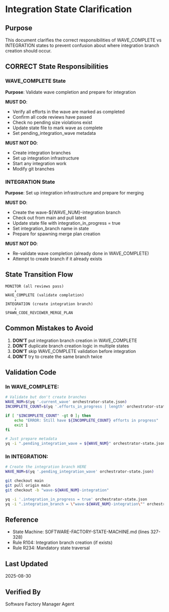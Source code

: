 # Integration State Clarification

## Purpose
This document clarifies the correct responsibilities of WAVE_COMPLETE vs INTEGRATION states to prevent confusion about where integration branch creation should occur.

## CORRECT State Responsibilities

### WAVE_COMPLETE State
**Purpose**: Validate wave completion and prepare for integration

**MUST DO**:
- Verify all efforts in the wave are marked as completed
- Confirm all code reviews have passed
- Check no pending size violations exist
- Update state file to mark wave as complete
- Set pending_integration_wave metadata

**MUST NOT DO**:
- Create integration branches
- Set up integration infrastructure
- Start any integration work
- Modify git branches

### INTEGRATION State
**Purpose**: Set up integration infrastructure and prepare for merging

**MUST DO**:
- Create the wave-${WAVE_NUM}-integration branch
- Check out from main and pull latest
- Update state file with integration_in_progress = true
- Set integration_branch name in state
- Prepare for spawning merge plan creation

**MUST NOT DO**:
- Re-validate wave completion (already done in WAVE_COMPLETE)
- Attempt to create branch if it already exists

## State Transition Flow

```
MONITOR (all reviews pass)
    ↓
WAVE_COMPLETE (validate completion)
    ↓
INTEGRATION (create integration branch)
    ↓
SPAWN_CODE_REVIEWER_MERGE_PLAN
```

## Common Mistakes to Avoid

1. **DON'T** put integration branch creation in WAVE_COMPLETE
2. **DON'T** duplicate branch creation logic in multiple states
3. **DON'T** skip WAVE_COMPLETE validation before integration
4. **DON'T** try to create the same branch twice

## Validation Code

### In WAVE_COMPLETE:
```bash
# Validate but don't create branches
WAVE_NUM=$(yq '.current_wave' orchestrator-state.json)
INCOMPLETE_COUNT=$(yq '.efforts_in_progress | length' orchestrator-state.json)

if [ "$INCOMPLETE_COUNT" -gt 0 ]; then
    echo "ERROR: Still have ${INCOMPLETE_COUNT} efforts in progress"
    exit 1
fi

# Just prepare metadata
yq -i ".pending_integration_wave = ${WAVE_NUM}" orchestrator-state.json
```

### In INTEGRATION:
```bash
# Create the integration branch HERE
WAVE_NUM=$(yq '.pending_integration_wave' orchestrator-state.json)

git checkout main
git pull origin main
git checkout -b "wave-${WAVE_NUM}-integration"

yq -i '.integration_in_progress = true' orchestrator-state.json
yq -i ".integration_branch = \"wave-${WAVE_NUM}-integration\"" orchestrator-state.json
```

## Reference
- State Machine: SOFTWARE-FACTORY-STATE-MACHINE.md (lines 327-328)
- Rule R104: Integration branch creation (if exists)
- Rule R234: Mandatory state traversal

## Last Updated
2025-08-30

## Verified By
Software Factory Manager Agent